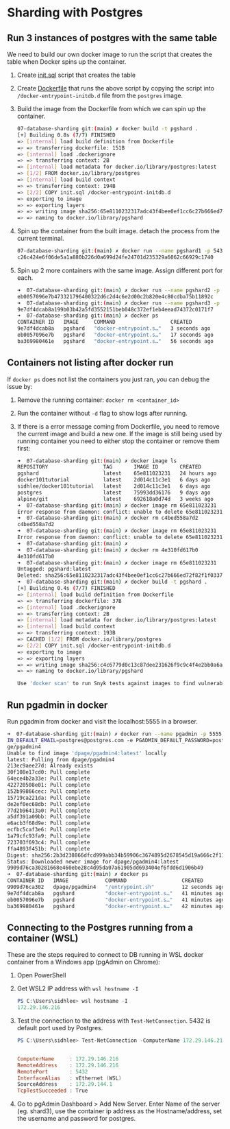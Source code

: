 # Sharding with Postgres

## Run 3 instances of postgres with the same table

We need to build our own docker image to run the script that creates the table when Docker spins up the container.

1. Create [init.sql]('./init.sql') script that creates the table
2. Create [Dockerfile]('./Dockerfile') that runs the above script by copying the script into `/docker-entrypoint-initdb.d` file from the `postgres` image.
3. Build the image from the Dockerfile from which we can spin up the container.

   ```bash
   07-database-sharding git:(main) ✗ docker build -t pgshard .
   [+] Building 0.8s (7/7) FINISHED
   => [internal] load build definition from Dockerfile                         0.1s
   => => transferring dockerfile: 151B                                         0.0s
   => [internal] load .dockerignore                                            0.1s
   => => transferring context: 2B                                              0.0s
   => [internal] load metadata for docker.io/library/postgres:latest           0.0s
   => [1/2] FROM docker.io/library/postgres                                    0.5s
   => [internal] load build context                                            0.1s
   => => transferring context: 194B                                            0.0s
   => [2/2] COPY init.sql /docker-entrypoint-initdb.d                          0.1s
   => exporting to image                                                       0.1s
   => => exporting layers                                                      0.0s
   => => writing image sha256:65e8110232317adc43f4bee0ef1cc6c27b666ed72f82f1f  0.0s
   => => naming to docker.io/library/pgshard
   ```

4. Spin up the container from the built image. detach the process from the current terminal.

   ```bash
   07-database-sharding git:(main) ✗ docker run --name pgshard1 -p 5432:5432 -d -e POSTGRES_PASSWORD=postgres pgshard
   c26c424e6f06de5a1a880b226d0a699d24fe24701d235329a6062c66929c1740
   ```

5. Spin up 2 more containers with the same image. Assign different port for each.

   ```bash
   ➜  07-database-sharding git:(main) ✗ docker run --name pgshard2 -p 5433:5432 -d -e POSTGRES_PASSWORD=postgres pgshard
   eb0057096e7b473321796400322d6c2d4c6e2d00c2b820e4c80cdba75b11892c
   ➜  07-database-sharding git:(main) ✗ docker run --name pgshard3 -p 5434:5432 -d -e POSTGRES_PASSWORD=postgres pgshard
   9e7df4dcab8a199b03b42a5fd3552151beb048c372ef1eb4eead74372c0171f7
   ➜  07-database-sharding git:(main) ✗ docker ps
   CONTAINER ID   IMAGE     COMMAND                  CREATED          STATUS          PORTS                    NAMES
   9e7df4dcab8a   pgshard   "docker-entrypoint.s…"   3 seconds ago    Up 2 seconds    0.0.0.0:5434->5432/tcp   pgshard3
   eb0057096e7b   pgshard   "docker-entrypoint.s…"   17 seconds ago   Up 16 seconds   0.0.0.0:5433->5432/tcp   pgshard2
   ba369980461e   pgshard   "docker-entrypoint.s…"   56 seconds ago   Up 55 seconds   0.0.0.0:5432->5432/tcp   pgshard1
   ```

## Containers not listing after docker run

If `docker ps` does not list the containers you just ran, you can debug the issue by:

1. Remove the running container: `docker rm <container_id>`
2. Run the container without `-d` flag to show logs after running.
3. If there is a error message coming from Dockerfile, you need to remove the current image and build a new one. If the image is still being used by running container you need to either stop the container or remove them first:

   ```bash
   ➜  07-database-sharding git:(main) ✗ docker image ls
   REPOSITORY                  TAG       IMAGE ID       CREATED        SIZE
   pgshard                     latest    65e811023231   24 hours ago   376MB
   docker101tutorial           latest    2d014c11c3e1   6 days ago     28.9MB
   sidhlee/docker101tutorial   latest    2d014c11c3e1   6 days ago     28.9MB
   postgres                    latest    75993dd36176   9 days ago     376MB
   alpine/git                  latest    692618a0d74d   3 weeks ago    43.4MB
   ➜  07-database-sharding git:(main) ✗ docker image rm 65e811023231
   Error response from daemon: conflict: unable to delete 65e811023231 (must be forced) - image is being used by stopped container c4bed558a7d2
   ➜  07-database-sharding git:(main) ✗ docker rm c4bed558a7d2
   c4bed558a7d2
   ➜  07-database-sharding git:(main) ✗ docker image rm 65e811023231
   Error response from daemon: conflict: unable to delete 65e811023231 (must be forced) - image is being used by stopped container 4e310fd617b0
   ➜  07-database-sharding git:(main) ✗
   ➜  07-database-sharding git:(main) ✗ docker rm 4e310fd617b0
   4e310fd617b0
   ➜  07-database-sharding git:(main) ✗ docker image rm 65e811023231
   Untagged: pgshard:latest
   Deleted: sha256:65e8110232317adc43f4bee0ef1cc6c27b666ed72f82f1f0337b6d967c13844e
   ➜  07-database-sharding git:(main) ✗ docker build -t pgshard .
   [+] Building 0.4s (7/7) FINISHED
   => [internal] load build definition from Dockerfile                         0.0s
   => => transferring dockerfile: 37B                                          0.0s
   => [internal] load .dockerignore                                            0.0s
   => => transferring context: 2B                                              0.0s
   => [internal] load metadata for docker.io/library/postgres:latest           0.0s
   => [internal] load build context                                            0.0s
   => => transferring context: 193B                                            0.0s
   => CACHED [1/2] FROM docker.io/library/postgres                             0.0s
   => [2/2] COPY init.sql /docker-entrypoint-initdb.d                          0.1s
   => exporting to image                                                       0.1s
   => => exporting layers                                                      0.1s
   => => writing image sha256:c4c6779d0c13c87dee231626f9c9c4f4e2bb0a6a451176a  0.0s
   => => naming to docker.io/library/pgshard                                   0.0s

   Use 'docker scan' to run Snyk tests against images to find vulnerabilities and learn how to fix them
   ```

## Run pgadmin in docker

Run pgadmin from docker and visit the localhost:5555 in a browser.

```bash
➜  07-database-sharding git:(main) ✗ docker run --name pgadmin -p 5555:80 -e PGADM
IN_DEFAULT_EMAIL=postgres@postgres.com -e PGADMIN_DEFAULT_PASSWORD=postgres -d dpa
ge/pgadmin4
Unable to find image 'dpage/pgadmin4:latest' locally
latest: Pulling from dpage/pgadmin4
213ec9aee27d: Already exists
30f108e17cd0: Pull complete
64ece4b2a33e: Pull complete
422720508e01: Pull complete
152b99866cec: Pull complete
15719ca221da: Pull complete
de2ef0ec68db: Pull complete
77d2b96413a0: Pull complete
a5df391a09bb: Pull complete
e6acb3f68d9e: Pull complete
ecfbc5caf3e6: Pull complete
1a79cfc93fa9: Pull complete
723703f693c4: Pull complete
ffa4893f451b: Pull complete
Digest: sha256:2b3d238866dfcd999abb34b59906c3674895d2678545d19a666c2f11bf182783
Status: Downloaded newer image for dpage/pgadmin4:latest
9909d76ca30281668e460ebe28c4d95da07a61905dd693404ef6fdd6d1906b49
➜  07-database-sharding git:(main) ✗ docker ps
CONTAINER ID   IMAGE            COMMAND                  CREATED          STATUS          PORTS                           NAMES
9909d76ca302   dpage/pgadmin4   "/entrypoint.sh"         12 seconds ago   Up 11 seconds   443/tcp, 0.0.0.0:5555->80/tcp   pdadmin
9e7df4dcab8a   pgshard          "docker-entrypoint.s…"   41 minutes ago   Up 41 minutes   0.0.0.0:5434->5432/tcp          pgshard3
eb0057096e7b   pgshard          "docker-entrypoint.s…"   41 minutes ago   Up 41 minutes   0.0.0.0:5433->5432/tcp          pgshard2
ba369980461e   pgshard          "docker-entrypoint.s…"   42 minutes ago   Up 42 minutes   0.0.0.0:5432->5432/tcp          pgshard1
```

## Connecting to the Postgres running from a container (WSL)

These are the steps required to connect to DB running in WSL docker container from a Windows app (pgAdmin on Chrome):

1. Open PowerShell
2. Get WSL2 IP address with `wsl hostname -I`

   ```powershell
   PS C:\Users\sidhlee> wsl hostname -I
   172.29.146.216
   ```

3. Test the connection to the address with `Test-NetConnection`. 5432 is default port used by Postgres.

   ```powershell
   PS C:\Users\sidhlee> Test-NetConnection -ComputerName 172.29.146.216 -Port 5432


   ComputerName     : 172.29.146.216
   RemoteAddress    : 172.29.146.216
   RemotePort       : 5432
   InterfaceAlias   : vEthernet (WSL)
   SourceAddress    : 172.29.144.1
   TcpTestSucceeded : True
   ```

4. Go to pgAdmin Dashboard > Add New Server. Enter Name of the server (eg. shard3), use the container ip address as the Hostname/address, set the username and password for postgres.
